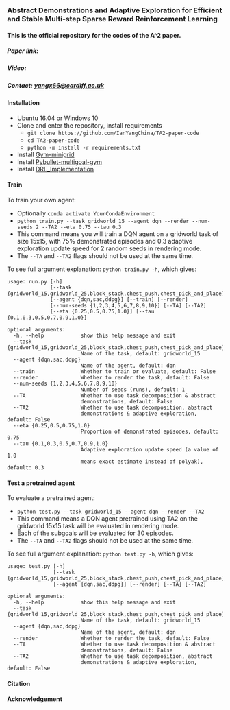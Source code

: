 ### Abstract Demonstrations and Adaptive Exploration for Efficient and Stable Multi-step Sparse Reward Reinforcement Learning

#### This is the official repository for the codes of the A^2 paper.

##### Paper link:

##### Video:

##### Contact: [yangx66@cardiff.ac.uk](yangx66@cardiff.ac.uk)

#### Installation

- Ubuntu 16.04 or Windows 10
- Clone and enter the repository, install requirements
  - `git clone https://github.com/IanYangChina/TA2-paper-code`
  - `cd TA2-paper-code`
  - `python -m install -r requirements.txt`
- Install [Gym-minigrid](https://github.com/maximecb/gym-minigrid)
- Install [Pybullet-multigoal-gym](https://github.com/IanYangChina/pybullet_multigoal_gym)
- Install [DRL_Implementation](https://github.com/IanYangChina/DRL_Implementation)

#### Train

To train your own agent:
- Optionally `conda activate YourCondaEnvironment`
- `python train.py --task gridworld_15 --agent dqn --render --num-seeds 2 --TA2 --eta 0.75 --tau 0.3`
- This command means you will train a DQN agent on a gridworld task of size 15x15, 
with 75% demonstrated episodes and 0.3 adaptive exploration update speed 
for 2 random seeds in rendering mode.
- The `--TA` and `--TA2` flags should not be used at the same time.

To see full argument explanation: `python train.py -h`, which gives:
```
usage: run.py [-h]
              [--task {gridworld_15,gridworld_25,block_stack,chest_push,chest_pick_and_place}]
              [--agent {dqn,sac,ddpg}] [--train] [--render]
              [--num-seeds {1,2,3,4,5,6,7,8,9,10}] [--TA] [--TA2]
              [--eta {0.25,0.5,0.75,1.0}] [--tau {0.1,0.3,0.5,0.7,0.9,1.0}]

optional arguments:
  -h, --help            show this help message and exit
  --task {gridworld_15,gridworld_25,block_stack,chest_push,chest_pick_and_place}
                        Name of the task, default: gridworld_15
  --agent {dqn,sac,ddpg}
                        Name of the agent, default: dqn
  --train               Whether to train or evaluate, default: False
  --render              Whether to render the task, default: False
  --num-seeds {1,2,3,4,5,6,7,8,9,10}
                        Number of seeds (runs), default: 1
  --TA                  Whether to use task decomposition & abstract
                        demonstrations, default: False
  --TA2                 Whether to use task decomposition, abstract
                        demonstrations & adaptive exploration, default: False
  --eta {0.25,0.5,0.75,1.0}
                        Proportion of demonstrated episodes, default: 0.75
  --tau {0.1,0.3,0.5,0.7,0.9,1.0}
                        Adaptive exploration update speed (a value of 1.0
                        means exact estimate instead of polyak), default: 0.3
```

#### Test a pretrained agent

To evaluate a pretrained agent:
- `python test.py --task gridworld_15 --agent dqn --render --TA2`
- This command means a DQN agent pretrained using TA2 on the gridworld 15x15 task 
will be evaluated in rendering mode.
- Each of the subgoals will be evaluated for 30 episodes.
- The `--TA` and `--TA2` flags should not be used at the same time.

To see full argument explanation: `python test.py -h`, which gives:
```
usage: test.py [-h]
               [--task {gridworld_15,gridworld_25,block_stack,chest_push,chest_pick_and_place}]
               [--agent {dqn,sac,ddpg}] [--render] [--TA] [--TA2]

optional arguments:
  -h, --help            show this help message and exit
  --task {gridworld_15,gridworld_25,block_stack,chest_push,chest_pick_and_place}
                        Name of the task, default: gridworld_15
  --agent {dqn,sac,ddpg}
                        Name of the agent, default: dqn
  --render              Whether to render the task, default: False
  --TA                  Whether to use task decomposition & abstract
                        demonstrations, default: False
  --TA2                 Whether to use task decomposition, abstract
                        demonstrations & adaptive exploration, default: False

```
#### Citation

#### Acknowledgement
